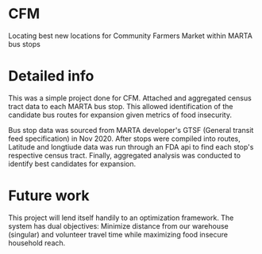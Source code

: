# CFM
Locating best new locations for Community Farmers Market within MARTA bus stops

# Detailed info
This was a simple project done for CFM. Attached and aggregated census tract data to each MARTA bus stop. This allowed identification of the candidate bus routes for expansion given metrics of food insecurity. 

Bus stop data was sourced from MARTA developer's GTSF (General transit feed specification) in Nov 2020. After stops were compiled into routes, Latitude and longtiude data was run through an FDA api to find each stop's respective census tract. Finally, aggregated analysis was conducted to identify best candidates for expansion. 

# Future work
This project will lend itself handily to an optimization framework. The system has dual objectives: Minimize distance from our warehouse (singular) and volunteer travel time while maximizing food insecure household reach.
